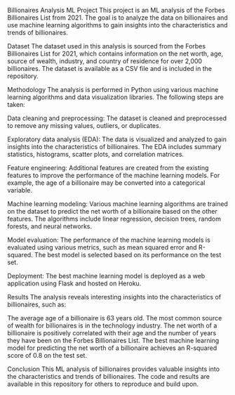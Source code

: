 Billionaires Analysis ML Project
This project is an ML analysis of the Forbes Billionaires List from 2021. The goal is to analyze the data on billionaires and use machine learning algorithms to gain insights into the characteristics and trends of billionaires.

Dataset
The dataset used in this analysis is sourced from the Forbes Billionaires List for 2021, which contains information on the net worth, age, source of wealth, industry, and country of residence for over 2,000 billionaires. The dataset is available as a CSV file and is included in the repository.

Methodology
The analysis is performed in Python using various machine learning algorithms and data visualization libraries. The following steps are taken:

Data cleaning and preprocessing: The dataset is cleaned and preprocessed to remove any missing values, outliers, or duplicates.

Exploratory data analysis (EDA): The data is visualized and analyzed to gain insights into the characteristics of billionaires. The EDA includes summary statistics, histograms, scatter plots, and correlation matrices.

Feature engineering: Additional features are created from the existing features to improve the performance of the machine learning models. For example, the age of a billionaire may be converted into a categorical variable.

Machine learning modeling: Various machine learning algorithms are trained on the dataset to predict the net worth of a billionaire based on the other features. The algorithms include linear regression, decision trees, random forests, and neural networks.

Model evaluation: The performance of the machine learning models is evaluated using various metrics, such as mean squared error and R-squared. The best model is selected based on its performance on the test set.

Deployment: The best machine learning model is deployed as a web application using Flask and hosted on Heroku.

Results
The analysis reveals interesting insights into the characteristics of billionaires, such as:

The average age of a billionaire is 63 years old.
The most common source of wealth for billionaires is in the technology industry.
The net worth of a billionaire is positively correlated with their age and the number of years they have been on the Forbes Billionaires List.
The best machine learning model for predicting the net worth of a billionaire achieves an R-squared score of 0.8 on the test set.

Conclusion
This ML analysis of billionaires provides valuable insights into the characteristics and trends of billionaires. The code and results are available in this repository for others to reproduce and build upon.

